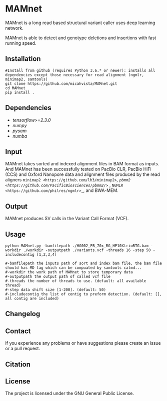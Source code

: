 # MAMnet
MAMnet is a long read based structural variant caller uses deep learning network.

MAMnet is able to detect and genotype deletions and insertions with fast running speed.


Installation
------------

    #Install from github (requires Python 3.6.* or newer): installs all dependencies except those necessary for read alignment (ngmlr, minimap2, samtools)
    git clone https://github.com/micahvista/MAMnet.git
    cd MAMnet
    pip install .

Dependencies
------------
- *tensorflow>=2.3.0* 
- *numpy* 
- *pysam* 
- *numba*



Input
-----

MAMnet takes sorted and indexed alignment files in BAM format as inputs. And MAMnet has been successfully tested on PacBio CLR, PacBio HiFi (CCS) and Oxford Nanopore data and alignment files produced by the read aligners `minimap2 <https://github.com/lh3/minimap2>`_, `pbmm2 <https://github.com/PacificBiosciences/pbmm2/>`_ , `NGMLR <https://github.com/philres/ngmlr>`_, and BWA-MEM.

Output
------

MAMnet produces SV calls in the Variant Call Format (VCF).

Usage
----------------------
    python MAMnet.py -bamfilepath ./HG002_PB_70x_RG_HP10XtrioRTG.bam -workdir ./workdir -outputpath ./variants.vcf -threads 16 -step 50 -includecontig [1,2,3,4]
    
    #-bamfilepath the inputs path of sort and index bam file, the bam file should has MD tag which can be compuated by samtools calmd...
    #-workdir the work path of MAMnet to store temporary data
    #-outputpath the output path of called vcf file
    #-threads the number of threads to use. (default: all available thread)
    #-step data shift size [1-200]. (default: 50)
    #-includecontig the list of contig to preform detection. (default: [], all contig are included)


Changelog
---------


Contact
-------

If you experience any problems or have suggestions please create an issue or a pull request.

Citation
---------


License
-------

The project is licensed under the GNU General Public License.
